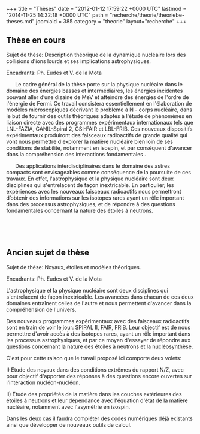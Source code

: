 +++
title = "Thèses"
date = "2012-01-12 17:59:22 +0000 UTC"
lastmod = "2014-11-25 14:32:18 +0000 UTC"
path = "recherche/theorie/theoriebe-theses.md"
joomlaid = 385
category = "theorie"
layout="recherche"
+++
<h2><strong>Thèse en cours</strong></h2>
<p>Sujet de thèse: Description théorique de la dynamique nucléaire lors des collisions d'ions lourds et ses implications astrophysiques.</p>
<p>Encadrants: Ph. Eudes et V. de la Mota</p>
<p><span>      Le cadre général de la thèse porte sur la physique nucléaire dans le domaine des énergies basses et intermédiaires, les énergies incidentes pouvant aller d’une dizaine de MeV et atteindre des énergies de l'ordre de l'énergie de Fermi. Ce travail consistera essentiellement en l'élaboration de modèles microscopiques décrivant le problème à N - corps nucléaire, dans le but de fournir des outils théoriques adaptés à l'étude de phénomènes en liaison directe avec des programmes expérimentaux internationaux tels que LNL-FAZIA, GANIL-Spiral 2, GSI-FAIR et LBL-FRIB. Ces nouveaux dispositifs expérimentaux produiront des faisceaux radioactifs de grande qualité qui vont nous permettre d'explorer la matière nucléaire bien loin de ses conditions de stabilité, notamment en isospin, et par conséquent d'avancer dans la compréhension des interactions fondamentales . </span></p>
<p><span>      Des applications interdisciplinaires dans le domaine des astres compacts sont envisageables comme conséquence de la poursuite de ces travaux. En effet, l'astrophysique et la physique nucléaire sont deux disciplines qui s'entrelacent de façon inextricable. En particulier, les expériences avec les nouveaux faisceaux radioactifs nous permettront d’obtenir des informations sur les isotopes rares ayant un rôle important dans des processus astrophysiques, et de répondre à des questions fondamentales concernant la nature des étoiles à neutrons.</span></p>
<p> </p>
<p> </p>
<h2><strong>Ancien sujet de thèse</strong></h2>
<p>Sujet de thèse: Noyaux, étoiles et modèles théoriques.</p>
<p>Encadrants: Ph. Eudes et V. de la Mota</p>
<p>L'astrophysique et la physique nucléaire sont deux disciplines qui s'entrelacent de façon inextricable. Les avancées dans chacun de ces deux domaines entraînent celles de l'autre et nous permettent d'avancer dans la compréhension de l'univers.</p>
<p>Des nouveaux programmes expérimentaux avec des faisceaux radioactifs sont en train de voir le jour: SPIRAL II, FAIR, FRIB. Leur objectif est de nous permettre d'avoir accès à des isotopes rares, ayant un rôle important dans les processus astrophysiques, et par ce moyen d'essayer de répondre aux questions concernant la nature des étoiles à neutrons et la nucléosynthèse.</p>
<p>C'est pour cette raison que le travail proposé ici comporte deux volets:</p>
<p>I) Etude des noyaux dans des conditions extrêmes du rapport N/Z, avec pour objectif d'apporter des réponses à des questions encore ouvertes sur l'interaction nucléon-nucléon.</p>
<p>II) Etude des propriétés de la matière dans les couches extérieures des étoiles à neutrons et leur dépendance avec l'équation d'état de la matière nucléaire, notamment avec l'asymétrie en isospin.</p>
<p>Dans les deux cas il faudra compléter des codes numériques déjà existants ainsi que développer de nouveaux outils de calcul.</p>